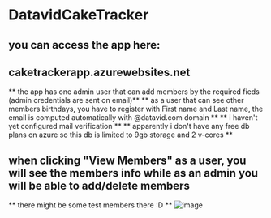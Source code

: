 # DatavidCakeTracker
## you can access the app here:
## caketrackerapp.azurewebsites.net
** the app has one admin user that can add members by the required fieds (admin credentials are sent on email)**
** as a user that can see other members birthdays, you have to register with First name and Last name, the email is computed automatically with @datavid.com domain **
** i haven't yet configured mail verification **
** apparently i don't have any free db plans on azure so this db is limited to 9gb storage and 2 v-cores **

## when clicking "View Members" as a user, you will see the members info while as an admin you will be able to add/delete members
** there might be some test members there :D **
![image](https://github.com/andydobre0/DatavidCakeTracker/assets/158073900/d08fb8b7-01d6-4e77-b9e4-38a426a39185)

